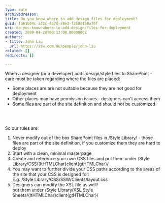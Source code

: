 ```yaml
---
type: rule
archivedreason: 
title: Do you know where to add design files for deployment?
guid: fa61b04c-a32c-4b7d-a8e3-f260d158af0f
uri: do-you-know-where-to-add-design-files-for-deployment
created: 2009-04-20T00:13:00.0000000Z
authors:
- title: John Liu
  url: https://ssw.com.au/people/john-liu
related: []
redirects: []

---
```




  <p>When a designer (or a developer) adds&#160;design/style&#160;files to SharePoint - care must be taken regarding where the files are placed&#58;</p>
<ul>
    <li>Some places are are not suitable because they are not good for deployment </li>
    <li>Other places may have permission issues - designers can't access them </li>
    <li>Some files are part of the site definition and should not be customized </li>
</ul>

<br><excerpt class='endintro'></excerpt><br>

  <p>So our rules are&#58;</p>
<ol>
    <li>Never modify out of the box SharePoint files in /Style Library/ -&#160;those files are part of the site definition, if you customize them they are hard to deploy </li>
    <li>Start with a clean, minimal masterpage </li>
    <li>Create and reference&#160;your own CSS files and put them&#160;under /Style Library/CSS/{ltHTMLChar}client{gtHTMLChar}/ </li>
    <li>You may want to further divide your CSS paths according to the areas of the site that your CSS is designed for&#58;<br>
    E.g. /Style Library/CSS/SSW/Clients/layout.css </li>
    <li>Designers can modify the XSL file as well!<br>
    put them under /Style Library/XSL Style Sheets/{ltHTMLChar}client{gtHTMLChar}/ </li>
</ol>



